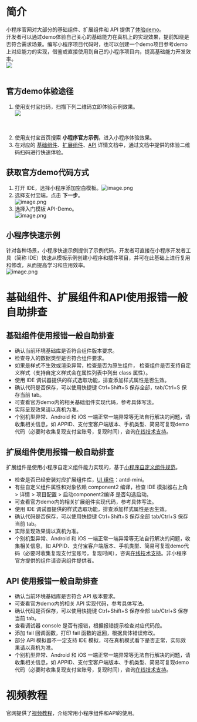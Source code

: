 # 简介
小程序官网对大部分的基础组件、扩展组件和 API 提供了[体验demo](https://opendocs.alipay.com/mini/introduce/demo)。<br />开发者可以通过demo体验自己关心的基础能力在真机上的实现效果，提前知晓是否符合需求场景。编写小程序项目代码时，也可以创建一个demo项目参考demo上对应能力的实现，借鉴或直接使用到自己的小程序项目内，提高基础能力开发效率。<br />![](https://gw.alipayobjects.com/zos/workflow/workflow/202002141581665434817_7269932fdd7f8ba760b50d8a119a60c0.png#align=left&display=inline&height=375&margin=%5Bobject%20Object%5D&originHeight=600&originWidth=1200&status=done&style=none&width=750)<br /> 

## 官方demo体验途径

1. 使用支付宝扫码，扫描下列二维码立即体验示例效果。<br />![](https://gw.alipayobjects.com/zos/skylark-tools/public/files/37daa426d7ff9385724ad798f0e0380b.png#align=left&display=inline&height=158&margin=%5Bobject%20Object%5D&originHeight=158&originWidth=127&status=done&style=none&width=127)

 

2. 使用支付宝首页搜索 **小程序官方示例**，进入小程序体验效果。
3. 在对应的 [基础组件](https://opendocs.alipay.com/mini/component)、[扩展组件](https://opendocs.alipay.com/mini/component-ext)、[API](https://opendocs.alipay.com/mini/api) 详情文档中，通过文档中提供的体验二维码扫码进行快速体验。

## 获取官方demo代码方式

1. 打开 IDE，选择小程序添加空白模板。![image.png](https://cdn.nlark.com/yuque/0/2021/png/179989/1622803643019-036d143e-7913-418e-84b0-7b2e5226feca.png#align=left&display=inline&height=700&margin=%5Bobject%20Object%5D&name=image.png&originHeight=700&originWidth=1000&size=133247&status=done&style=none&width=1000)
2. 选择支付宝端，点击 **下一步**。<br />![image.png](https://cdn.nlark.com/yuque/0/2021/png/179989/1622803693178-45627eaa-b7af-4b28-ae6d-03cb0b874443.png#align=left&display=inline&height=700&margin=%5Bobject%20Object%5D&name=image.png&originHeight=700&originWidth=1000&size=69439&status=done&style=none&width=1000)
3. 选择入门模板 API-Demo。<br />![image.png](https://cdn.nlark.com/yuque/0/2021/png/179989/1622803738134-c8982588-c273-4bd0-8e67-ed7b6fd1a242.png#align=left&display=inline&height=700&margin=%5Bobject%20Object%5D&name=image.png&originHeight=700&originWidth=1000&size=77090&status=done&style=none&width=1000)


## 小程序快速示例
针对各种场景，小程序快速示例提供了示例代码，开发者可直接在小程序开发者工具（简称 IDE）快速从模板示例创建小程序和插件项目，并可在此基础上进行复用和修改，从而提高学习和应用效率。<br />![image.png](https://cdn.nlark.com/yuque/0/2021/png/179989/1622803834050-2d6095a6-199b-4ac7-b76b-7a1caa45ebe5.png#align=left&display=inline&height=700&margin=%5Bobject%20Object%5D&name=image.png&originHeight=700&originWidth=1000&size=171504&status=done&style=none&width=1000)

# 基础组件、扩展组件和API使用报错一般自助排查

## 基础组件使用报错一般自助排查

- 确认当前环境基础库是否符合组件版本要求。  
- 检查导入的数据类型是否符合组件要求。
- 如果是样式不生效或渲染异常，检查是否为原生组件， 检查组件是否支持自定义样式（支持自定义样式会在属性列表中列出 class 属性）。
- 使用 IDE 调试器提供的样式选取功能，排查添加样式属性是否生效。
- 确认代码是否保存，可以使用快捷键 Ctrl+Shift+S 保存全部，tab/Ctrl+S 保存当前 tab。
- 可查看官方demo内的相关基础组件实现代码，参考具体写法。
- 实际呈现效果请以真机为准。
- 个别机型异常、Android 和 iOS 一端正常一端异常等无法自行解决的问题，请收集相关信息，如 APPID、支付宝客户端版本、手机类型、简易可复现demo代码（必要时收集复现支付宝账号，复现时间），咨询[在线技术支持](https://opensupport.alipay.com/support/home.htm?ant_source=antsupport)。

## 扩展组件使用报错一般自助排查
扩展组件是使用小程序自定义组件能力实现的，基于[小程序自定义组件规范](https://opendocs.alipay.com/mini/framework/custom-component-overview)。

- 检查是否已经安装对应扩展组件库，[UI 组件](https://ant-design-mini.antgroup.com)：antd-mini。
- 有些自定义组件属性和对象依赖 component2 编译，检查 IDE 模拟器右上角 > 详情 > 项目配置 > 启动component2编译 是否勾选启动。
- 可查看官方demo内的相关扩展组件实现代码，参考具体写法。
- 使用 IDE 调试器提供的样式选取功能，排查添加样式属性是否生效。
- 确认代码是否保存，可以使用快捷键 Ctrl+Shift+S 保存全部 tab/Ctrl+S 保存当前 tab。
- 实际呈现效果请以真机为准。
- 个别机型异常、Android 和 iOS 一端正常一端异常等无法自行解决的问题，收集相关信息，如 APPID、支付宝客户端版本、手机类型、简易可复现demo代码（必要时收集复现支付宝账号，复现时间），咨询[在线技术支持](https://opensupport.alipay.com/support/home.htm?ant_source=antsupport)。非小程序官方提供的组件请咨询组件提供者。

## API 使用报错一般自助排查

- 确认当前环境基础库是否符合 API 版本要求。  
- 可查看官方demo内的相关 API 实现代码，参考具体写法。
- 确认代码是否保存，可以使用快捷键 Ctrl+Shift+S 保存全部 tab/Ctrl+S 保存当前 tab。
- 查看调试器 console 是否有报错，根据报错提示检查对应代码段。
- 添加 fail 回调函数，打印 fail 函数的返回，根据具体错误修改。
- 部分 API 模拟器不一定支持 IDE 模拟，可在真机模式看下是否正常，实际效果请以真机为准。
- 个别机型异常、Android 和 iOS 一端正常一端异常等无法自行解决的问题，请收集相关信息，如 APPID、支付宝客户端版本、手机类型、简易可复现demo代码（必要时收集复现支付宝账号，复现时间），咨询[在线技术支持](https://opensupport.alipay.com/support/home.htm?ant_source=antsupport)。 

# 视频教程
官网提供了[视频教程](https://forum.alipay.com/college)，介绍常用小程序组件和API的使用。



